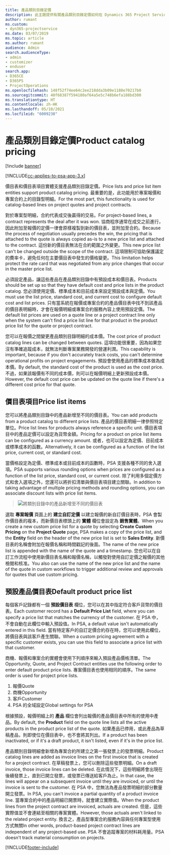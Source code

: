 ```yaml
---
title: 產品類別目錄定價
description: 此主題提供有關產品類別目錄定價如何在 Dynamics 365 Project Service Automation (PSA) 中運作的資訊。
author: rumant
ms.custom:
- dyn365-projectservice
ms.date: 03/07/2019
ms.topic: article
ms.author: rumant
audience: Admin
search.audienceType:
- admin
- customizer
- enduser
search.app:
- D365CE
- D365PS
- ProjectOperations
ms.openlocfilehash: 148f52f74ee64c2ee218dda3b09e1188e70217b0
ms.sourcegitcommit: 40f68387f594180af64a5e5c748b6efa188bd300
ms.translationtype: HT
ms.contentlocale: zh-HK
ms.lasthandoff: 05/10/2021
ms.locfileid: "6009238"
---
```

# <a name="product-catalog-pricing"></a><span data-ttu-id="72ede-103">產品類別目錄定價</span><span class="sxs-lookup"><span data-stu-id="72ede-103">Product catalog pricing</span></span> 

[!include [banner](../includes/psa-now-project-operations.md)]

[!INCLUDE[cc-applies-to-psa-app-3.x](../includes/cc-applies-to-psa-app-3x.md)]


<span data-ttu-id="72ede-104">價目表和價目表項目實體支援產品類別目錄定價。</span><span class="sxs-lookup"><span data-stu-id="72ede-104">Price lists and price list item entities support product catalog pricing.</span></span> <span data-ttu-id="72ede-105">最重要的是，此功能用於專案報價和專案合約上的目錄型明細。</span><span class="sxs-lookup"><span data-stu-id="72ede-105">For the most part, this functionality is used for catalog-based lines on project quotes and project contracts.</span></span>

<span data-ttu-id="72ede-106">對於專案型明細，合約代表成交後贏得的交易。</span><span class="sxs-lookup"><span data-stu-id="72ede-106">For project-based lines, a contract represents the deal after it was won.</span></span> <span data-ttu-id="72ede-107">協商程序通常在成交之前進行，因此附加至報價的定價一律會原樣複製到新的價目表，並附加至合約。</span><span class="sxs-lookup"><span data-stu-id="72ede-107">Because the process of negotiation usually precedes the win, the pricing that is attached to the quote is always copied as-is to a new price list and attached to the contract.</span></span> <span data-ttu-id="72ede-108">這份新的價目表無法在合約範圍之外變更。</span><span class="sxs-lookup"><span data-stu-id="72ede-108">This new price list can't be changed outside the scope of the contract.</span></span> <span data-ttu-id="72ede-109">這項限制可協助保護議定的費率卡，避免任何在主要價目表中發生的價格變更。</span><span class="sxs-lookup"><span data-stu-id="72ede-109">This limitation helps protect the rate card that was negotiated from any price changes that occur in the master price list.</span></span>

<span data-ttu-id="72ede-110">必須設定產品，讓這些產品在產品類別目錄中有預設成本和價目表。</span><span class="sxs-lookup"><span data-stu-id="72ede-110">Products should be set up so that they have default cost and price lists in the product catalog.</span></span> <span data-ttu-id="72ede-111">您必須使用定價、標準成本和目前成本來設定預設成本與定價。</span><span class="sxs-lookup"><span data-stu-id="72ede-111">You must use the list price, standard cost, and current cost to configure default cost and list prices.</span></span> <span data-ttu-id="72ede-112">只有當系統在報價或專案合約的產品價目表中找不到該產品的價目表明細時，才會在報價明細或專案合約服務內容上使用預設定價。</span><span class="sxs-lookup"><span data-stu-id="72ede-112">The default list prices are used on a quote line or a project contract line only when the system can't find a price list line for that product in the product price list for the quote or project contract.</span></span>

<span data-ttu-id="72ede-113">您可以在報價之間變更產品類別目錄明細的成本價。</span><span class="sxs-lookup"><span data-stu-id="72ede-113">The cost price of product catalog lines can be changed between quotes.</span></span> <span data-ttu-id="72ede-114">這項功能很重要，因為如果您沒有準確追蹤成本，就無法判斷專案業務開發的營運利潤。</span><span class="sxs-lookup"><span data-stu-id="72ede-114">This capability is important, because if you don't accurately track costs, you can't determine operational profits on project engagements.</span></span> <span data-ttu-id="72ede-115">預設會使用產品的標準成本做為成本價。</span><span class="sxs-lookup"><span data-stu-id="72ede-115">By default, the standard cost of the product is used as the cost price.</span></span> <span data-ttu-id="72ede-116">不過，如果該報價有不同的成本價，則可以在報價明細上更新預設成本價。</span><span class="sxs-lookup"><span data-stu-id="72ede-116">However, the default cost price can be updated on the quote line if there's a different cost price for that quote.</span></span>

## <a name="price-list-items"></a><span data-ttu-id="72ede-117">價目表項目</span><span class="sxs-lookup"><span data-stu-id="72ede-117">Price list items</span></span>

<span data-ttu-id="72ede-118">您可以將產品類別目錄中的產品新增至不同的價目表。</span><span class="sxs-lookup"><span data-stu-id="72ede-118">You can add products from a product catalog to different price lists.</span></span> <span data-ttu-id="72ede-119">產品的價目表明細一律參照特定單位。</span><span class="sxs-lookup"><span data-stu-id="72ede-119">Price list lines for products always reference a specific unit.</span></span> <span data-ttu-id="72ede-120">價目表項目中的產品定價可以設定為貨幣金額。</span><span class="sxs-lookup"><span data-stu-id="72ede-120">Pricing for a product on price list items can be configured as a currency amount.</span></span> <span data-ttu-id="72ede-121">或者，也可以設定為定價、目前成本或標準成本的函數。</span><span class="sxs-lookup"><span data-stu-id="72ede-121">Alternatively, it can be configured as a function of the list price, current cost, or standard cost.</span></span>

<span data-ttu-id="72ede-122">當價格設定為定價、標準成本或目前成本的函數時，PSA 支援各種不同的舍入選項。</span><span class="sxs-lookup"><span data-stu-id="72ede-122">PSA supports various rounding options when prices are configured as a function of the list price, standard cost, or current cost.</span></span> <span data-ttu-id="72ede-123">除了利用多個定價方式和舍入選項之外，您還可以將折扣清單與價目表項目建立關聯。</span><span class="sxs-lookup"><span data-stu-id="72ede-123">In addition to taking advantage of multiple pricing methods and rounding options, you can associate discount lists with price list items.</span></span> 

> ![將類別目錄中的產品新增至不同的價目表](media/basic-guide-16.png)

<span data-ttu-id="72ede-125">選取 **專案報價** 頁面上的 **建立自訂定價** 以建立報價的新自訂價目表時，PSA 會製作價目表的複本，而新價目表標頭上的 **實體** 欄位會設定為 **銷售實體**。</span><span class="sxs-lookup"><span data-stu-id="72ede-125">When you create a new custom price list for a quote by selecting **Create Custom Pricing** on the **Project Quote** page, PSA makes a copy of the price list, and the **Entity** field on the header of the new price list is set to **Sales Entity**.</span></span> <span data-ttu-id="72ede-126">新價目表的名稱會附加在報價名稱和時間戳記的後面。</span><span class="sxs-lookup"><span data-stu-id="72ede-126">The name of the new price list is appended with the name of the quote and a timestamp.</span></span> <span data-ttu-id="72ede-127">您也可以在自訂工作流程中使用新價目表名稱和報價名稱，以觸發對使用自訂定價之報價的其他檢閱和核准。</span><span class="sxs-lookup"><span data-stu-id="72ede-127">You also can use the name of the new price list and the name of the quote in custom workflows to trigger additional review and approvals for quotes that use custom pricing.</span></span>

 
## <a name="default-product-price-list"></a><span data-ttu-id="72ede-128">預設產品價目表</span><span class="sxs-lookup"><span data-stu-id="72ede-128">Default product price list</span></span>
<span data-ttu-id="72ede-129">每個客戶記錄都有一個 **預設價目表** 欄位，您可以在其中指定符合客戶貨幣的價目表。</span><span class="sxs-lookup"><span data-stu-id="72ede-129">Each customer record has a **Default Price List** field, where you can specify a price list that matches the currency of the customer.</span></span> <span data-ttu-id="72ede-130">在 PSA 中，不會自動在此欄位中輸入預設值。</span><span class="sxs-lookup"><span data-stu-id="72ede-130">In PSA, a default value isn't automatically entered in this field.</span></span> <span data-ttu-id="72ede-131">當有特定客戶的自訂定價合約存在時，您可以使用此欄位，將價目表與該客戶產生關聯。</span><span class="sxs-lookup"><span data-stu-id="72ede-131">When a custom pricing agreement with a specific customer exists, you can use this field to associate a price list with that customer.</span></span>

<span data-ttu-id="72ede-132">商機、報價和專案合約實體會使用下列順序來輸入預設產品價格清單。</span><span class="sxs-lookup"><span data-stu-id="72ede-132">The Opportunity, Quote, and Project Contract entities use the following order to enter default product price lists.</span></span> <span data-ttu-id="72ede-133">專案價目表也使用相同的順序。</span><span class="sxs-lookup"><span data-stu-id="72ede-133">The same order is used for project price lists.</span></span>

1.  <span data-ttu-id="72ede-134">報價</span><span class="sxs-lookup"><span data-stu-id="72ede-134">Quote</span></span>
2.  <span data-ttu-id="72ede-135">商機</span><span class="sxs-lookup"><span data-stu-id="72ede-135">Opportunity</span></span>
3.  <span data-ttu-id="72ede-136">客戶</span><span class="sxs-lookup"><span data-stu-id="72ede-136">Customer</span></span>
4.  <span data-ttu-id="72ede-137">PSA 的全域設定</span><span class="sxs-lookup"><span data-stu-id="72ede-137">Global settings for PSA</span></span>

<span data-ttu-id="72ede-138">根據預設，報價明細上的 **產品** 欄位會列出報價的產品價目表中所有的使用中產品。</span><span class="sxs-lookup"><span data-stu-id="72ede-138">By default, the **Product** field on the quote line lists all the active products in the product price list of the quote.</span></span> <span data-ttu-id="72ede-139">如果產品已停用，或此產品為草稿產品，則即使位在價目表中，也不會將其列出。</span><span class="sxs-lookup"><span data-stu-id="72ede-139">If a product has been inactivated, or if it's a draft product, it isn't listed, even if it's in the price list.</span></span> 

<span data-ttu-id="72ede-140">產品類別目錄明細會新增為專案合約所建立之第一張發票上的發票明細。</span><span class="sxs-lookup"><span data-stu-id="72ede-140">Product catalog lines are added as invoice lines on the first invoice that is created for a project contract.</span></span> <span data-ttu-id="72ede-141">在草稿發票上，您可以刪除這些發票明細。</span><span class="sxs-lookup"><span data-stu-id="72ede-141">On a draft invoice, those invoice lines can be deleted.</span></span> <span data-ttu-id="72ede-142">在此情況下，這些明細將會出現在後續發票上，直到已開立發票，或發票已傳送給客戶為止。</span><span class="sxs-lookup"><span data-stu-id="72ede-142">In that case, the lines will appear on a subsequent invoice until they are invoiced, or until the invoice is sent to the customer.</span></span> <span data-ttu-id="72ede-143">在 PSA 中，您無法為產品發票明細的部分數量開立發票。</span><span class="sxs-lookup"><span data-stu-id="72ede-143">In PSA, you can't invoice a partial quantity of a product invoice line.</span></span> <span data-ttu-id="72ede-144">當專案合約中的產品明細已開票時，就會建立實際值。</span><span class="sxs-lookup"><span data-stu-id="72ede-144">When the product lines from the project contract are invoiced, actuals are created.</span></span> <span data-ttu-id="72ede-145">但是，這些實際值並不會連結至相關的專案實體。</span><span class="sxs-lookup"><span data-stu-id="72ede-145">However, those actuals aren't linked to the related project entity.</span></span> <span data-ttu-id="72ede-146">換言之，產品型專案合約服務內容與任何專案型使用方式無關</span><span class="sxs-lookup"><span data-stu-id="72ede-146">In other words, product-based project contract lines are independent of any project-based use.</span></span> <span data-ttu-id="72ede-147">PSA 不會追蹤專案的材料耗用量。</span><span class="sxs-lookup"><span data-stu-id="72ede-147">PSA doesn't track material consumption on projects.</span></span>


[!INCLUDE[footer-include](../includes/footer-banner.md)]